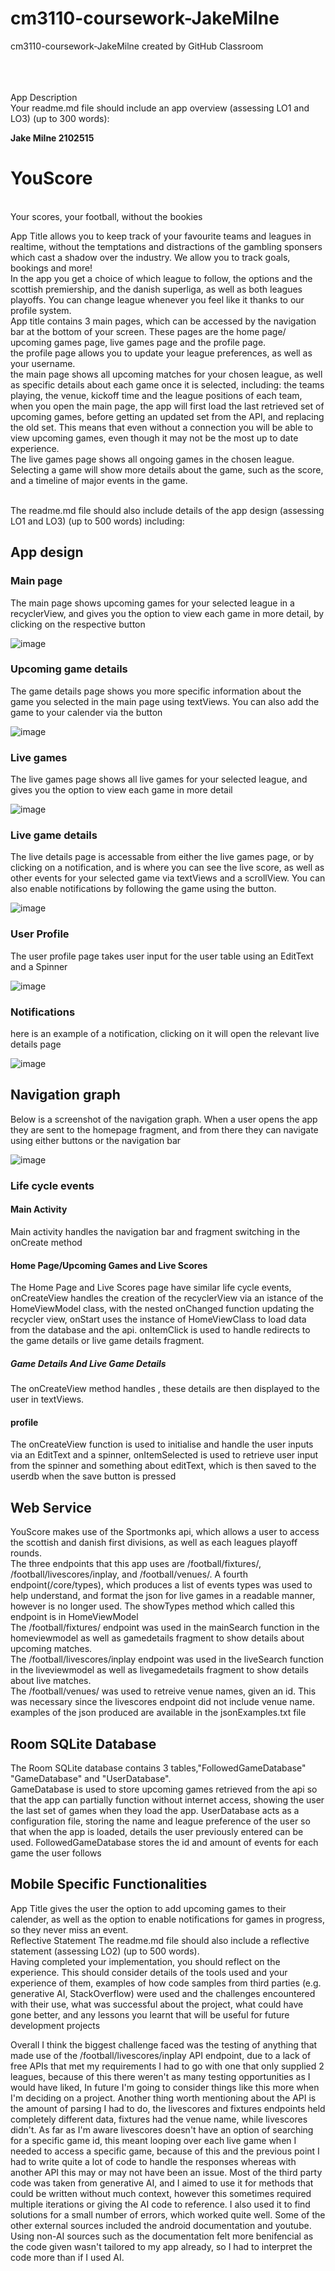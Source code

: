 # cm3110-coursework-JakeMilne
cm3110-coursework-JakeMilne created by GitHub Classroom


<br>
</br></br>
App Description
<br>
Your readme.md file should include an app overview (assessing LO1 and LO3) (up to 300
words):


<b>Jake Milne 2102515</b>         <h1>YouScore</h1><br>
Your scores, your football, without the bookies <br>

App Title allows you to keep track of your favourite teams and leagues in realtime, without the temptations and distractions of the gambling sponsers which cast a shadow over the industry. We allow you to track goals, bookings and more! <br>
In the app you get a choice of which league to follow, the options and the scottish premiership, and the danish superliga, as well as both leagues playoffs. You can change league whenever you feel like it thanks to our profile system. <br>
App title contains 3 main pages, which can be accessed by the navigation bar at the bottom of your screen. These pages are the home page/ upcoming games page, live games page and the profile page.<br>
the profile page allows you to update your league preferences, as well as your username. <br>
the main page shows all upcoming matches for your chosen league, as well as specific details about each game once it is selected, including: the teams playing, the venue, kickoff time and the league positions of each team, when you open the main page, the app will first load the last retrieved set of upcoming games, before getting an updated set from the API, and replacing the old set. This means that even without a connection you will be able to view upcoming games, even though it may not be the most up to date experience. <br>
The live games page shows all ongoing games in the chosen league. Selecting a game will show more details about the game, such as the score, and a timeline of major events in the game. <br>


<br>
The readme.md file should also include details of the app design (assessing LO1 and LO3)
(up to 500 words) including: <br>


<h2>App design</h2>
<h3>Main page </h3>
<p>The main page shows upcoming games for your selected league in a recyclerView, and gives you the option to view each game in more detail, by clicking on the respective button </p>

![image](https://github.com/RobertGordonUniversity/cm3110-coursework-JakeMilne/assets/91962700/6e585a1f-d106-46d2-9ac8-55ddbbf26541)
<h3>Upcoming game details </h3>
<p>The game details page shows you more specific information about the game you selected in the main page using textViews. You can also add the game to your calender via the button</p>

![image](https://github.com/RobertGordonUniversity/cm3110-coursework-JakeMilne/assets/91962700/9be0bb25-e36b-4dc9-a9cc-4b7b7c2b9c32)

<h3>Live games </h3>
<p>The live games page shows all live games for your selected league, and gives you the option to view each game in more detail  </p>

![image](https://github.com/RobertGordonUniversity/cm3110-coursework-JakeMilne/assets/91962700/0f853680-b1f3-4775-97d0-b795aa9bdd0f)

<h3>Live game details </h3>
<p>The live details page is accessable from either the live games page, or by clicking on a notification, and is where you can see the live score, as well as other events for your selected game via textViews and a scrollView. You can also enable notifications by following the game using the button. </p>

![image](https://github.com/RobertGordonUniversity/cm3110-coursework-JakeMilne/assets/91962700/ebd1203a-06c5-463e-bb60-7b9968f6433d)

<h3>User Profile </h3>
<p>The user profile page takes user input for the user table using an EditText and a Spinner</p>

![image](https://github.com/RobertGordonUniversity/cm3110-coursework-JakeMilne/assets/91962700/2a1f920c-6795-4104-806b-dcbfc1d23f65)

<h3>Notifications </h3>
<p>here is an example of a notification, clicking on it will open the relevant live details page</p>

![image](https://github.com/RobertGordonUniversity/cm3110-coursework-JakeMilne/assets/91962700/513d1629-4cb3-4cb5-a246-1368e5d3585a)



<h2>Navigation graph</h2>

<p>Below is a screenshot of the navigation graph. When a user opens the app they are sent to the homepage fragment, and from there they can navigate using either buttons or the navigation bar</p>

![image](https://github.com/RobertGordonUniversity/cm3110-coursework-JakeMilne/assets/91962700/7fe18649-0633-4ace-ab7a-7ece318c2b7a)




<h3>Life cycle events</h3>
<h4>Main Activity</h4>
Main activity handles the navigation bar and fragment switching in the onCreate method
<h4>Home Page/Upcoming Games and Live Scores</h4>
The Home Page and Live Scores page have similar life cycle events, onCreateView handles the creation of the recyclerView via an istance of the HomeViewModel class, with the nested onChanged function updating the recycler view, onStart uses the instance of HomeViewClass to load data from the database and the api. onItemClick is used to handle redirects to the game details or live game details fragment. <br>

<h5>Game Details And Live Game Details</h5>
The onCreateView method handles , these details are then displayed to the user in textViews. <br>



<h4>profile</h4>
The onCreateView function is used to initialise and handle the user inputs via an EditText and a spinner, onItemSelected is used to retrieve user input from the spinner and something about editText, which is then saved to the userdb when the save button is pressed <br>



<h2>Web Service</h2>
YouScore makes use of the Sportmonks api, which allows a user to access the scottish and danish first divisions, as well as each leagues playoff rounds.<br>
The three endpoints that this app uses are /football/fixtures/, /football/livescores/inplay, and /football/venues/. A fourth endpoint(/core/types), which produces a list of events types was used to help understand, and format the json for live games in a readable manner, however is no longer used. The showTypes method which called this endpoint is in HomeViewModel<br>
The /football/fixtures/ endpoint was used in the mainSearch function in the homeviewmodel as well as gamedetails fragment to show details about upcoming matches. <br>
The /football/livescores/inplay endpoint was used in the liveSearch function in the liveviewmodel as well as livegamedetails fragment to show details about live matches. <br>
The /football/venues/ was used to retreive venue names, given an id. This was necessary since the livescores endpoint did not include venue name. <br>
examples of the json produced are available in the jsonExamples.txt file <br>



<h2>Room SQLite Database</h2>
The Room SQLite database contains 3 tables,"FollowedGameDatabase" "GameDatabase" and "UserDatabase". <br>
GameDatabase is used to store upcoming games retrieved from the api so that the app can partially function without internet access, showing the user the last set of games when they load the app.
UserDatabase acts as a configuration file, storing the name and league preference of the user so that when the app is loaded, details the user previously entered can be used.
FollowedGameDatabase stores the id and amount of events for each game the user follows<br>


<h2>Mobile Specific Functionalities</h2>
App Title gives the user the option to add upcoming games to their calender, as well as the option to enable notifications for games in progress, so they never miss an event.


<br>
Reflective Statement
The readme.md file should also include a reflective statement (assessing LO2) (up to 500
words).<br>
Having completed your implementation, you should reflect on the experience. This should
consider details of the tools used and your experience of them, examples of how code
samples from third parties (e.g. generative AI, StackOverflow) were used and the challenges
encountered with their use, what was successful about the project, what could have gone
better, and any lessons you learnt that will be useful for future development projects


Overall I think the biggest challenge faced was the testing of anything that made use of the /football/livescores/inplay API endpoint, due to a lack of free APIs that met my requirements I had to go with one that only supplied 2 leagues, because of this there weren't as many testing opportunities as I would have liked, In future I'm going to consider things like this more when I'm deciding on a project. Another thing worth mentioning about the API is the amount of parsing I had to do, the livescores and fixtures endpoints held completely different data, fixtures had the venue name, while livescores didn't. As far as I'm aware livescores doesn't have an option of searching for a specific game id, this meant looping over each live game when I needed to access a specific game, because of this and the previous point I had to write quite a lot of code to handle the responses whereas with another API this may or may not have been an issue. Most of the third party code was taken from generative AI, and I aimed to use it for methods that could be written without much context, however this sometimes required multiple iterations or giving the AI code to reference. I also used it to find solutions for a small number of errors, which worked quite well. Some of the other external sources included the android documentation and youtube. Using non-AI sources such as the documentation felt more benifencial as the code given wasn't tailored to my app already, so I had to interpret the code more than if I used AI.
